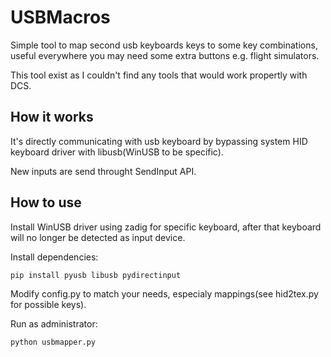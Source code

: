 # USBMacros

Simple tool to map second usb keyboards keys to some key combinations, useful everywhere you may need some extra buttons e.g. flight simulators.

This tool exist as I couldn't find any tools that would work propertly with DCS.


## How it works

It's directly communicating with usb keyboard by bypassing system HID keyboard driver with libusb(WinUSB to be specific). 

New inputs are send throught SendInput API.

## How to use

Install WinUSB driver using zadig for specific keyboard, after that keyboard will no longer be detected as input device. 

Install dependencies: 
```sh
pip install pyusb libusb pydirectinput
```

Modify config.py to match your needs, especialy mappings(see hid2tex.py for possible keys).

Run as administrator:
```
python usbmapper.py
```
